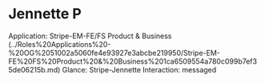 # Jennette P

Application: Stripe-EM-FE/FS Product & Business (../Roles%20Applications%20-%20OG%2051002a5060fe4e93927e3abcbe219950/Stripe-EM-FE%20FS%20Product%20&%20Business%201ca6509554a780c099b7ef35de06215b.md)
Glance: Stripe-Jennette
Interaction: messaged